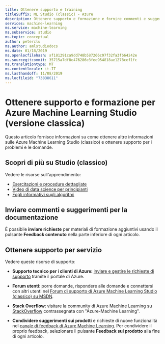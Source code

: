 ```yaml
---
title: Ottenere supporto e training
titleSuffix: ML Studio (classic) - Azure
description: Ottenere supporto e formazione e fornire commenti e suggerimenti per Azure Machine Learning Studio (versione classica)
services: machine-learning
ms.service: machine-learning
ms.subservice: studio
ms.topic: conceptual
author: peterclu
ms.author: amlstudiodocs
ms.date: 01/18/2019
ms.openlocfilehash: af181291ca9dd748b587266c97f32fa3fb64242e
ms.sourcegitcommit: 35715a7df8e476286e3fee954818ae1278cef1fc
ms.translationtype: MT
ms.contentlocale: it-IT
ms.lasthandoff: 11/08/2019
ms.locfileid: "73838611"
---
```

# <a name="get-support-and-training-for-azure-machine-learning-studio-classic"></a>Ottenere supporto e formazione per Azure Machine Learning Studio (versione classica)

Questo articolo fornisce informazioni su come ottenere altre informazioni sulle Azure Machine Learning Studio (classico) e ottenere supporto per i problemi e le domande.

## <a name="learn-more-about-studio-classic"></a>Scopri di più su Studio (classico)

Vedere le risorse sull'apprendimento:
+ [Esercitazioni e procedure dettagliate](../studio/index.yml) 
+ [Video di data science per principianti](../studio/data-science-for-beginners-ask-a-question-you-can-answer-with-data.md) 
+ [Fogli informativi sugli algoritmi](../studio/algorithm-cheat-sheet.md) 

## <a name="submit-doc-feedback"></a>Inviare commenti e suggerimenti per la documentazione

È possibile **inviare richieste** per materiali di formazione aggiuntivi usando il pulsante **Feedback contenuto** nella parte inferiore di ogni articolo.

## <a name="get-service-support"></a>Ottenere supporto per servizio

Vedere queste risorse di supporto:

+ **Supporto tecnico per i clienti di Azure**: [inviare e gestire le richieste di supporto](https://docs.microsoft.com/azure/azure-supportability/how-to-create-azure-support-request) tramite il portale di Azure.

+ **Forum utenti**: porre domande, rispondere alle domande e connettersi con altri utenti nel [Forum di supporto di Azure Machine Learning Studio (classico) su MSDN](https://aka.ms/aml-forum-studio).

+ **Stack Overflow**: visitare la community di Azure Machine Learning su [StackOverflow](https://stackoverflow.com/questions/tagged/azure-machine-learning) contrassegnata con "Azure-Machine Learning".

+ **Condividere suggerimenti sui prodotti** e richieste di nuove funzionalità nel [canale di feedback di Azure Machine Learning](https://feedback.azure.com/forums/257792-machine-learning). Per condividere il proprio feedback, selezionare il pulsante **Feedback sul prodotto** alla fine di ogni articolo.
